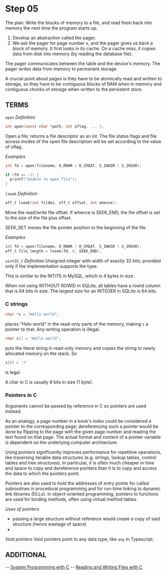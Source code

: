 # Step 05

The plan:
Write the blocks of memory to a file, and read them back into memory the next time the program starts up.

1. Develop an abstraction called the pager.
2. We ask the pager for page number x, and the pager gives us back a block of memory. It first looks in its cache. On a cache miss, it copies data from disk into memory (by reading the database file).

The pager communicates between the table and the device's memory. The pager writes data from memory to permanent storage.

A crucial point about pages is they have to be atomically read and written to storage, so they have to be contiguous blocks of RAM when in memory and contiguous chunks of storage when written to the persistent store.

## TERMS
`open`
*Definition*
```c
int open(const char *path, int oflag, ... );
```
Open a file; returns a file descriptor as an int.
The file status flags and file access modes of the open file description will be set according to the value of oflag.

*Examples*
```c
int fd = open(filename, O_RDWR | O_CREAT, S_IWUSR | S_IRUSR);

if (fd == -1) {
  printf("Unable to open file");
}
```

`lseek`
*Definition*
```c
off_t lseek(int fildes, off_t offset, int whence);
```

Move the read/write file offset. If whence is SEEK_END, the file offset is
set to the size of the file plus offset.

SEEK_SET moves the file pointer position to the beginning of the file.

*Examples*
```c
int fd = open(filename, O_RDWR | O_CREAT, S_IWUSR | S_IRUSR);
off_t file_length = lseek(fd, 0, SEEK_END);
```

`uint32_t`
*Definition*
Unsigned integer with width of exactly 32 bits; provided only if the implementation supports the type.

This is similar to the INT(11) in MySQL, which is 4 bytes in size.

When not using WITHOUT ROWID in SQLite, all tables have a rowId column that is 64 bits in size. The largest size for an INTEGER in SQLite is 64 bits.

### C strings
```c
char *s = "Hello world";
```
places "Helo world" in the read-only parts of the memory, making `s` a pointer to that. Any writing operation is illegal.

```c
char s[] = "Hello world";
```

puts the literal string in read-only memory and copies the string to newly allocated memory on the stack. So 
```c
s[0] = 'J'
```
is legal.

A char in C is usually 8 bits in size (1 byte).

### Pointers in C
Arguments cannot be passed by reference in C so pointers are used instead.

As an analogy, a page number in a book's index could be considered a pointer to the corresponding page; dereferencing such a pointer would be done by flipping to the page with the given page number and reading the text found on that page. The actual format and content of a pointer variable is dependent on the underlying computer architecture.

Using pointers significantly improves performance for repetitive operations, like traversing iterable data structures (e.g. strings, lookup tables, control tables and tree structures). In particular, it is often much cheaper in time and space to copy and dereference pointers than it is to copy and access the data to which the pointers point.

Pointers are also used to hold the addresses of entry points for called subroutines in procedural programming and for run-time linking to dynamic link libraries (DLLs). In object-oriented programming, pointers to functions are used for binding methods, often using virtual method tables.

*Uses of pointers*
- passing a large structure without reference would create a copy of said structure (hence wastage of space)
- 

*Void pointers*
Void pointers point to any data type; like `any` in Typescript.

## ADDITIONAL
-- [System Programming with C](http://www.cs.cmu.edu/~ab/15-123S10/AnnotatedNotes/Lecture24-9AM.pdf)
-- [Reading and Writing Files with C](https://stackoverflow.com/questions/14003466/how-can-i-read-and-write-from-files-using-the-headers-fcntl-h-and-unistd-h)